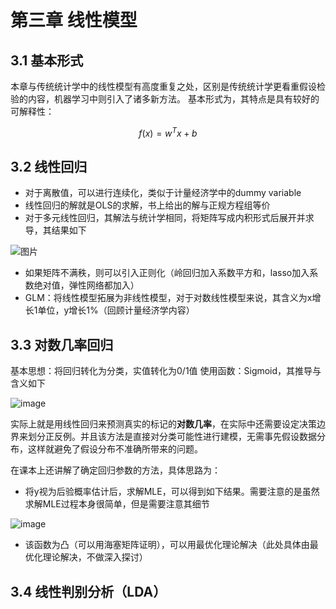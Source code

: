 # 第三章 线性模型
## 3.1 基本形式
本章与传统统计学中的线性模型有高度重复之处，区别是传统统计学更看重假设检验的内容，机器学习中则引入了诸多新方法。
基本形式为，其特点是具有较好的可解释性：

$$
f(x) = w^{T}x+b
$$

## 3.2 线性回归

- 对于离散值，可以进行连续化，类似于计量经济学中的dummy variable
- 线性回归的解就是OLS的求解，书上给出的解与正规方程组等价
- 对于多元线性回归，其解法与统计学相同，将矩阵写成内积形式后展开并求导，其结果如下

![图片](https://github.com/user-attachments/assets/0b0dcef0-333d-4d08-b087-63c32748fb1e)

- 如果矩阵不满秩，则可以引入正则化（岭回归加入系数平方和，lasso加入系数绝对值，弹性网络都加入）
- GLM：将线性模型拓展为非线性模型，对于对数线性模型来说，其含义为x增长1单位，y增长1%（回顾计量经济学内容）

## 3.3 对数几率回归

基本思想：将回归转化为分类，实值转化为0/1值
使用函数：Sigmoid，其推导与含义如下

![image](https://github.com/user-attachments/assets/fd86265c-0f77-48db-9c19-0166d8571a17)

实际上就是用线性回归来预测真实的标记的**对数几率**，在实际中还需要设定决策边界来划分正反例。并且该方法是直接对分类可能性进行建模，无需事先假设数据分布，这样就避免了假设分布不准确所带来的问题。

在课本上还讲解了确定回归参数的方法，具体思路为：

- 将y视为后验概率估计后，求解MLE，可以得到如下结果。需要注意的是虽然求解MLE过程本身很简单，但是需要注意其细节

![image](https://github.com/user-attachments/assets/c15bb5d3-80aa-4005-a1c2-9f94f190474e)

- 该函数为凸（可以用海塞矩阵证明），可以用最优化理论解决（此处具体由最优化理论解决，不做深入探讨）

## 3.4 线性判别分析（LDA）












